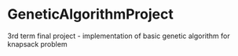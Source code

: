 # GeneticAlgorithmProject
3rd term final project - implementation of basic genetic algorithm for knapsack problem
